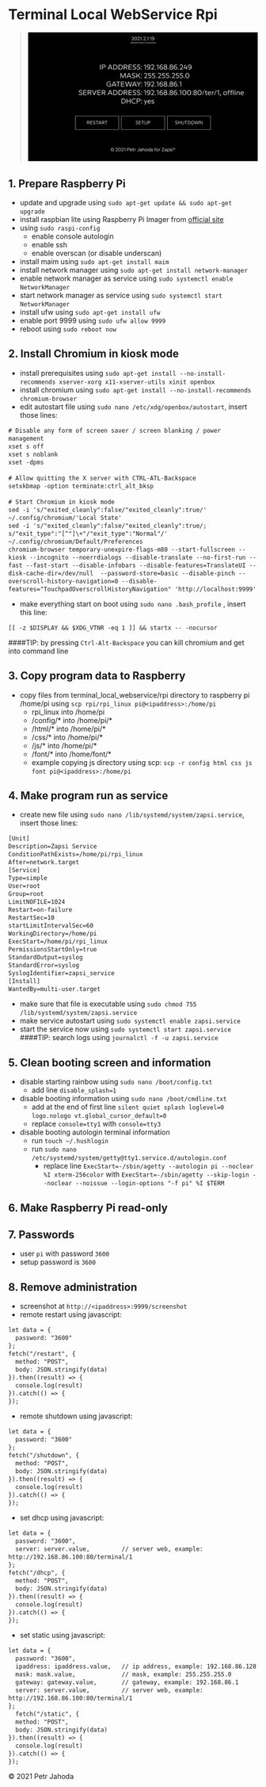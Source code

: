 # Terminal Local WebService Rpi

> ![actual screenshot](screenshot.png)


## 1. Prepare Raspberry Pi
* update and upgrade using `sudo apt-get update && sudo apt-get upgrade`
* install raspbian lite using Raspberry Pi Imager from [official site](https://www.raspberrypi.org/software/)
* using `sudo raspi-config`
  * enable console autologin
  * enable ssh
  * enable overscan (or disable underscan)
* install maim using `sudo apt-get install maim`
* install network manager using `sudo apt-get install network-manager`
* enable network manager as service using `sudo systemctl enable NetworkManager`
* start network manager as service using `sudo systemctl start NetworkManager`
* install ufw using `sudo apt-get install ufw`
* enable port 9999 using `sudo ufw allow 9999`
* reboot using `sudo reboot now`

## 2. Install Chromium in kiosk mode
* install prerequisites using `sudo apt-get install --no-install-recommends xserver-xorg x11-xserver-utils xinit openbox`
* install chromium using `sudo apt-get install --no-install-recommends chromium-browser`
* edit autostart file using `sudo nano /etc/xdg/openbox/autostart`, insert those lines:
```
# Disable any form of screen saver / screen blanking / power management
xset s off
xset s noblank
xset -dpms

# Allow quitting the X server with CTRL-ATL-Backspace
setxkbmap -option terminate:ctrl_alt_bksp

# Start Chromium in kiosk mode
sed -i 's/"exited_cleanly":false/"exited_cleanly":true/' ~/.config/chromium/'Local State'
sed -i 's/"exited_cleanly":false/"exited_cleanly":true/; s/"exit_type":"[^"]\+"/"exit_type":"Normal"/' ~/.config/chromium/Default/Preferences
chromium-browser temporary-unexpire-flags-m80 --start-fullscreen --kiosk --incognito --noerrdialogs --disable-translate --no-first-run --fast --fast-start --disable-infobars --disable-features=TranslateUI --disk-cache-dir=/dev/null  --password-store=basic --disable-pinch --overscroll-history-navigation=0 --disable-features="TouchpadOverscrollHistoryNavigation" 'http://localhost:9999'
```
* make everything start on boot using `sudo nano .bash_profile` , insert this line:
```
[[ -z $DISPLAY && $XDG_VTNR -eq 1 ]] && startx -- -nocursor
```
####TIP: by pressing `Ctrl-Alt-Backspace` you can kill chromium and get into command line

## 3. Copy program data to Raspberry
* copy files from terminal_local_webservice/rpi directory to raspberry pi /home/pi using `scp rpi/rpi_linux pi@<ipaddress>:/home/pi`
  * rpi_linux into /home/pi
  * /config/* into /home/pi/*
  * /html/* into /home/pi/*
  * /css/* into /home/pi/*
  * /js/* into /home/pi/*
  * /font/* into /home/font/*
  * example copying js directory using scp: `scp -r config html css js font pi@<ipaddress>:/home/pi`
  
## 4. Make program run as service
* create new file using `sudo nano /lib/systemd/system/zapsi.service`, insert those lines:
```
[Unit]
Description=Zapsi Service
ConditionPathExists=/home/pi/rpi_linux
After=network.target
[Service]
Type=simple
User=root
Group=root
LimitNOFILE=1024
Restart=on-failure
RestartSec=10
startLimitIntervalSec=60
WorkingDirectory=/home/pi
ExecStart=/home/pi/rpi_linux
PermissionsStartOnly=true
StandardOutput=syslog
StandardError=syslog
SyslogIdentifier=zapsi_service
[Install]
WantedBy=multi-user.target
```
* make sure that file is executable using `sudo chmod 755 /lib/systemd/system/zapsi.service`
* make service autostart using `sudo systemctl enable zapsi.service`
* start the service now using  `sudo systemctl start zapsi.service`
####TIP: search logs using `journalctl -f -u zapsi.service`

## 5. Clean booting screen and information
* disable starting rainbow using `sudo nano /boot/config.txt`
    * add line `disable_splash=1`
* disable booting information using `sudo nano /boot/cmdline.txt`
    * add at the end of first line `silent quiet splash loglevel=0 logo.nologo vt.global_cursor_default=0`
    * replace `console=tty1` with `console=tty3`
* disable booting autologin terminal information
    * run `touch ~/.hushlogin`
    * run `sudo nano /etc/systemd/system/getty@tty1.service.d/autologin.conf`
      * replace line `ExecStart=-/sbin/agetty --autologin pi --noclear %I xterm-256color` with `ExecStart=-/sbin/agetty --skip-login --noclear --noissue --login-options "-f pi" %I $TERM`

## 6. Make Raspberry Pi read-only

## 7. Passwords
* user `pi` with password `3600`
* setup password is `3600`

## 8. Remove administration
* screenshot at `http://<ipaddress>:9999/screenshot`
* remote restart using javascript:
```
let data = {
  password: "3600"
};
fetch("/restart", {
  method: "POST",
  body: JSON.stringify(data)
}).then((result) => {
  console.log(result)
}).catch(() => {
});
```
* remote shutdown using javascript:
```
let data = {
  password: "3600"
};
fetch("/shutdown", {
  method: "POST",
  body: JSON.stringify(data)
}).then((result) => {
  console.log(result)
}).catch(() => {
});
```
* set dhcp using javascript:
```
let data = {
  password: "3600",
  server: server.value,         // server web, example: http://192.168.86.100:80/terminal/1
};
fetch("/dhcp", {
  method: "POST",
  body: JSON.stringify(data)
}).then((result) => {
  console.log(result)
}).catch(() => {
});
```

* set static using javascript:
```
let data = {
  password: "3600",     
  ipaddress: ipaddress.value,   // ip address, example: 192.168.86.128
  mask: mask.value,             // mask, example: 255.255.255.0
  gateway: gateway.value,       // gateway, example: 192.168.86.1
  server: server.value,         // server web, example: http://192.168.86.100:80/terminal/1
};
  fetch("/static", {
  method: "POST",
  body: JSON.stringify(data)
}).then((result) => {
  console.log(result)
}).catch(() => {
});
```

© 2021 Petr Jahoda
